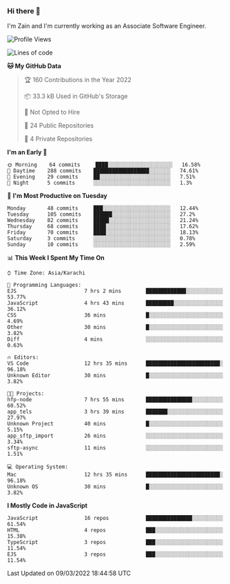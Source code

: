### Hi there 👋

I'm Zain and I'm currently working as an Associate Software Engineer.

<!--START_SECTION:waka-->
![Profile Views](http://img.shields.io/badge/Profile%20Views-6-blue)

![Lines of code](https://img.shields.io/badge/From%20Hello%20World%20I%27ve%20Written-3%20Million%20lines%20of%20code-blue)

**🐱 My GitHub Data** 

> 🏆 160 Contributions in the Year 2022
 > 
> 📦 33.3 kB Used in GitHub's Storage 
 > 
> 🚫 Not Opted to Hire
 > 
> 📜 24 Public Repositories 
 > 
> 🔑 4 Private Repositories  
 > 
**I'm an Early 🐤** 

```text
🌞 Morning    64 commits     ████░░░░░░░░░░░░░░░░░░░░░   16.58% 
🌆 Daytime    288 commits    ██████████████████░░░░░░░   74.61% 
🌃 Evening    29 commits     ██░░░░░░░░░░░░░░░░░░░░░░░   7.51% 
🌙 Night      5 commits      ░░░░░░░░░░░░░░░░░░░░░░░░░   1.3%

```
📅 **I'm Most Productive on Tuesday** 

```text
Monday       48 commits     ███░░░░░░░░░░░░░░░░░░░░░░   12.44% 
Tuesday      105 commits    ██████░░░░░░░░░░░░░░░░░░░   27.2% 
Wednesday    82 commits     █████░░░░░░░░░░░░░░░░░░░░   21.24% 
Thursday     68 commits     ████░░░░░░░░░░░░░░░░░░░░░   17.62% 
Friday       70 commits     ████░░░░░░░░░░░░░░░░░░░░░   18.13% 
Saturday     3 commits      ░░░░░░░░░░░░░░░░░░░░░░░░░   0.78% 
Sunday       10 commits     ░░░░░░░░░░░░░░░░░░░░░░░░░   2.59%

```


📊 **This Week I Spent My Time On** 

```text
⌚︎ Time Zone: Asia/Karachi

💬 Programming Languages: 
EJS                      7 hrs 2 mins        █████████████░░░░░░░░░░░░   53.77% 
JavaScript               4 hrs 43 mins       █████████░░░░░░░░░░░░░░░░   36.12% 
CSS                      36 mins             █░░░░░░░░░░░░░░░░░░░░░░░░   4.69% 
Other                    30 mins             █░░░░░░░░░░░░░░░░░░░░░░░░   3.82% 
Diff                     4 mins              ░░░░░░░░░░░░░░░░░░░░░░░░░   0.63%

🔥 Editors: 
VS Code                  12 hrs 35 mins      ████████████████████████░   96.18% 
Unknown Editor           30 mins             █░░░░░░░░░░░░░░░░░░░░░░░░   3.82%

🐱‍💻 Projects: 
hfp-node                 7 hrs 55 mins       ███████████████░░░░░░░░░░   60.52% 
app_tels                 3 hrs 39 mins       ███████░░░░░░░░░░░░░░░░░░   27.97% 
Unknown Project          40 mins             █░░░░░░░░░░░░░░░░░░░░░░░░   5.15% 
app_sftp_import          26 mins             ░░░░░░░░░░░░░░░░░░░░░░░░░   3.34% 
sftp-async               11 mins             ░░░░░░░░░░░░░░░░░░░░░░░░░   1.51%

💻 Operating System: 
Mac                      12 hrs 35 mins      ████████████████████████░   96.18% 
Unknown OS               30 mins             █░░░░░░░░░░░░░░░░░░░░░░░░   3.82%

```

**I Mostly Code in JavaScript** 

```text
JavaScript               16 repos            ███████████████░░░░░░░░░░   61.54% 
HTML                     4 repos             ███░░░░░░░░░░░░░░░░░░░░░░   15.38% 
TypeScript               3 repos             ███░░░░░░░░░░░░░░░░░░░░░░   11.54% 
EJS                      3 repos             ███░░░░░░░░░░░░░░░░░░░░░░   11.54%

```



 Last Updated on 09/03/2022 18:44:58 UTC
<!--END_SECTION:waka-->

<!--
**ZainAmjad68/ZainAmjad68** is a ✨ _special_ ✨ repository because its `README.md` (this file) appears on your GitHub profile.

Here are some ideas to get you started:

- 🔭 I’m currently working on ...
- 🌱 I’m currently learning ...
- 👯 I’m looking to collaborate on ...
- 🤔 I’m looking for help with ...
- 💬 Ask me about ...
- 📫 How to reach me: ...
- 😄 Pronouns: ...
- ⚡ Fun fact: ...
-->
